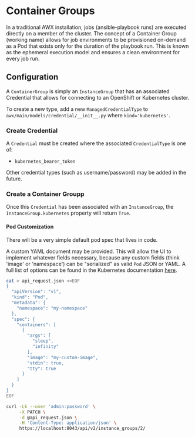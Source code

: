 # Container Groups

In a traditional AWX installation, jobs (ansible-playbook runs) are
executed directly on a member of the cluster.  The concept of a
Container Group (working name) allows for job environments to be
provisioned on-demand as a Pod that exists only for the duration of
the playbook run. This is known as the ephemeral execution model and
ensures a clean environment for every job run.

## Configuration

A `ContainerGroup` is simply an `InstanceGroup` that has an associated Credential
that allows for connecting to an OpenShift or Kubernetes cluster.

To create a new type, add a new `ManagedCredentialType` to
`awx/main/models/credential/__init__.py` where `kind='kubernetes'`.

### Create Credential

A `Credential` must be created where the associated `CredentialType` is one of:

- `kubernetes_bearer_token`

Other credential types (such as username/password) may be added in the future.

### Create a Container Groupp

Once this `Credential` has been associated with an `InstanceGroup`, the
`InstanceGroup.kubernetes` property will return `True`.

#### Pod Customization

There will be a very simple default pod spec that lives in code.

A custom YAML document may be provided. This will allow the UI to implement
whatever fields necessary, because any custom fields (think 'image' or
'namespace') can be "serialized" as valid `Pod` JSON or YAML. A full list of
options can be found in the Kubernetes documentation
[here](https://kubernetes.io/docs/reference/generated/kubernetes-api/v1.15/#pod-v1-core).

```bash
cat > api_request.json <<EOF
{
  "apiVersion": "v1",
  "kind": "Pod",
  "metadata": {
    "namespace": "my-namespace"
  },
  "spec": {
    "containers": [
      {
        "args": [
          "sleep",
          "infinity"
        ],
        "image": "my-custom-image",
        "stdin": true,
        "tty": true
      }
    ]
  }
}
EOF

curl -Lk --user 'admin:password' \
     -X PATCH \
     -d @api_request.json \
     -H 'Content-Type: application/json' \
     https://localhost:8043/api/v2/instance_groups/2/
```
